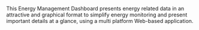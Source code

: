 This Energy Management Dashboard presents energy related data in an attractive and graphical format to simplify energy monitoring and present important details at a glance, using a multi platform Web-based application.


